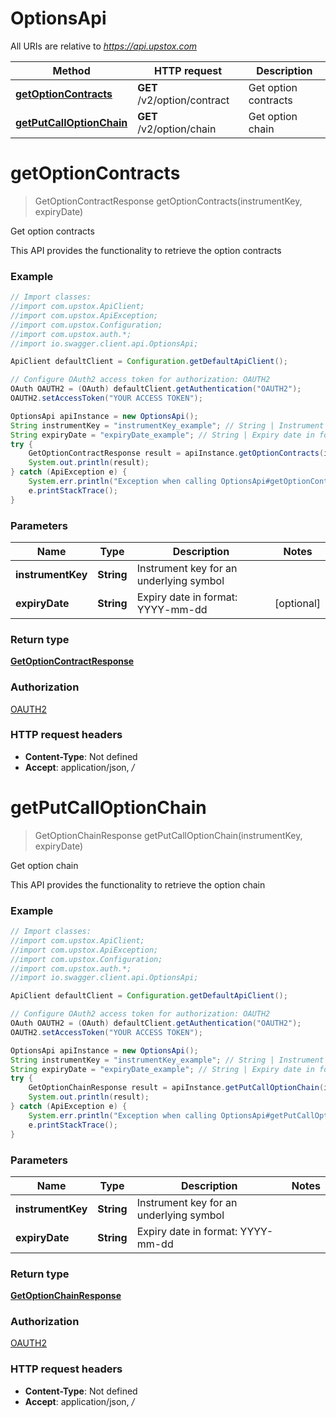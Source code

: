 # OptionsApi

All URIs are relative to *https://api.upstox.com*

Method | HTTP request | Description
------------- | ------------- | -------------
[**getOptionContracts**](OptionsApi.md#getOptionContracts) | **GET** /v2/option/contract | Get option contracts
[**getPutCallOptionChain**](OptionsApi.md#getPutCallOptionChain) | **GET** /v2/option/chain | Get option chain

<a name="getOptionContracts"></a>
# **getOptionContracts**
> GetOptionContractResponse getOptionContracts(instrumentKey, expiryDate)

Get option contracts

This API provides the functionality to retrieve the option contracts

### Example
```java
// Import classes:
//import com.upstox.ApiClient;
//import com.upstox.ApiException;
//import com.upstox.Configuration;
//import com.upstox.auth.*;
//import io.swagger.client.api.OptionsApi;

ApiClient defaultClient = Configuration.getDefaultApiClient();

// Configure OAuth2 access token for authorization: OAUTH2
OAuth OAUTH2 = (OAuth) defaultClient.getAuthentication("OAUTH2");
OAUTH2.setAccessToken("YOUR ACCESS TOKEN");

OptionsApi apiInstance = new OptionsApi();
String instrumentKey = "instrumentKey_example"; // String | Instrument key for an underlying symbol
String expiryDate = "expiryDate_example"; // String | Expiry date in format: YYYY-mm-dd
try {
    GetOptionContractResponse result = apiInstance.getOptionContracts(instrumentKey, expiryDate);
    System.out.println(result);
} catch (ApiException e) {
    System.err.println("Exception when calling OptionsApi#getOptionContracts");
    e.printStackTrace();
}
```

### Parameters

Name | Type | Description  | Notes
------------- | ------------- | ------------- | -------------
 **instrumentKey** | **String**| Instrument key for an underlying symbol |
 **expiryDate** | **String**| Expiry date in format: YYYY-mm-dd | [optional]

### Return type

[**GetOptionContractResponse**](GetOptionContractResponse.md)

### Authorization

[OAUTH2](../README.md#OAUTH2)

### HTTP request headers

 - **Content-Type**: Not defined
 - **Accept**: application/json, */*

<a name="getPutCallOptionChain"></a>
# **getPutCallOptionChain**
> GetOptionChainResponse getPutCallOptionChain(instrumentKey, expiryDate)

Get option chain

This API provides the functionality to retrieve the option chain

### Example
```java
// Import classes:
//import com.upstox.ApiClient;
//import com.upstox.ApiException;
//import com.upstox.Configuration;
//import com.upstox.auth.*;
//import io.swagger.client.api.OptionsApi;

ApiClient defaultClient = Configuration.getDefaultApiClient();

// Configure OAuth2 access token for authorization: OAUTH2
OAuth OAUTH2 = (OAuth) defaultClient.getAuthentication("OAUTH2");
OAUTH2.setAccessToken("YOUR ACCESS TOKEN");

OptionsApi apiInstance = new OptionsApi();
String instrumentKey = "instrumentKey_example"; // String | Instrument key for an underlying symbol
String expiryDate = "expiryDate_example"; // String | Expiry date in format: YYYY-mm-dd
try {
    GetOptionChainResponse result = apiInstance.getPutCallOptionChain(instrumentKey, expiryDate);
    System.out.println(result);
} catch (ApiException e) {
    System.err.println("Exception when calling OptionsApi#getPutCallOptionChain");
    e.printStackTrace();
}
```

### Parameters

Name | Type | Description  | Notes
------------- | ------------- | ------------- | -------------
 **instrumentKey** | **String**| Instrument key for an underlying symbol |
 **expiryDate** | **String**| Expiry date in format: YYYY-mm-dd |

### Return type

[**GetOptionChainResponse**](GetOptionChainResponse.md)

### Authorization

[OAUTH2](../README.md#OAUTH2)

### HTTP request headers

 - **Content-Type**: Not defined
 - **Accept**: application/json, */*

